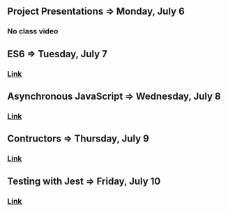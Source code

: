 ## Project Presentations => Monday, July 6
### No class video

## ES6 => Tuesday, July 7
### [Link](https://zoom.us/rec/share/uMpLM5HV7FtJAavI4kX6YIQrDrvleaa82iUX8qdemklpog9fLwRACCj-BPUYwGmM?startTime=1594133894000)

## Asynchronous JavaScript => Wednesday, July 8
### [Link](https://zoom.us/rec/share/_JxQFODp0nFJTY3k61rxSKkMPNTBX6a80CYf_6YKzkxkX5v5j3WkkdQbp5dWNMUx?startTime=1594222756000)

## Contructors => Thursday, July 9
### [Link](https://zoom.us/rec/share/6N1ycYzo629ITp3zuGvzZvQEXd_5X6a82yAZ8qULxU9sNcbVkxeYKiFmtjTLSgCD?startTime=1594306802000)

## Testing with Jest => Friday, July 10
### [Link](https://zoom.us/rec/share/v8pUBI7P2WVIGs_UzRz4Qv4bTra4X6a81iBLqPcJnk6C8dMMFStCkoeXWZ36jEYB?startTime=1594393167000)
